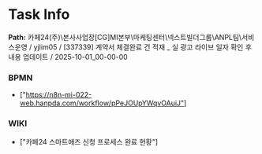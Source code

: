 # Task Info

**Path:** 카페24(주)\본사사업장\[CG]MI본부\마케팅센터\넥스트빌더그룹\ANPL팀\서비스운영 / yjlim05 / [337339] 계약서 체결완료 건 적재 _ 실 광고 라이브 일자 확인 후 내용 업데이트 / 2025-10-01_00-00-00

### BPMN
- ["https://n8n-mi-022-web.hanpda.com/workflow/pPeJOUpYWqvOAuiJ"]

### WIKI
- ["카페24 스마트애즈 신청 프로세스 완료 현황"]

